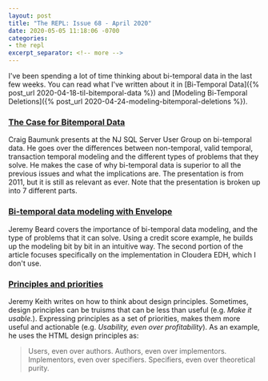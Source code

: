 ```yaml
---
layout: post
title: "The REPL: Issue 68 - April 2020"
date: 2020-05-05 11:18:06 -0700
categories:
- the repl
excerpt_separator: <!-- more -->
---
```


I've been spending a lot of time thinking about bi-temporal data in the last few weeks. You can read what I've written about it in [Bi-Temporal Data]({% post_url 2020-04-18-til-bitemporal-data %}) and [Modeling Bi-Temporal Deletions]({% post_url 2020-04-24-modeling-bitemporal-deletions %}).

### [The Case for Bitemporal Data][bitemp_talk]

Craig Baumunk presents at the NJ SQL Server User Group on bi-temporal data. He goes over the differences between non-temporal, valid temporal, transaction temporal modeling and the different types of problems that they solve. He makes the case of why bi-temporal data is superior to all the previous issues and what the implications are. The presentation is from 2011, but it is still as relevant as ever. Note that the presentation is broken up into 7 different parts.

### [Bi-temporal data modeling with Envelope][bitemp_post]

Jeremy Beard covers the importance of bi-temporal data modeling, and the type of problems that it can solve. Using a credit score example, he builds up the modeling bit by bit in an intuitive way. The second portion of the article focuses specifically on the implementation in Cloudera EDH, which I don't use.

### [Principles and priorities ][principles]

Jeremy Keith writes on how to think about design principles. Sometimes, design principles can be truisms that can be less than useful (e.g. *Make it usable.*). Expressing principles as a set of priorities, makes them more useful and actionable (e.g. *Usability, even over profitability*). As an example, he uses the HTML design principles as:

>   Users, even over authors.
    Authors, even over implementors.
    Implementors, even over specifiers.
    Specifiers, even over theoretical purity.


[bitemp_talk]: https://www.youtube.com/watch?v=PuocT5wUgJ4
[bitemp_post]: https://blog.cloudera.com/bi-temporal-data-modeling-with-envelope/
[principles]: https://adactio.com/journal/16811
